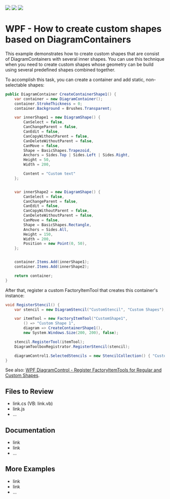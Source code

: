 <!-- default badges list -->
![](https://img.shields.io/endpoint?url=https://codecentral.devexpress.com/api/v1/VersionRange/659313972/17.1.3%2B)
[![](https://img.shields.io/badge/Open_in_DevExpress_Support_Center-FF7200?style=flat-square&logo=DevExpress&logoColor=white)](https://supportcenter.devexpress.com/ticket/details/T1174650)
[![](https://img.shields.io/badge/📖_How_to_use_DevExpress_Examples-e9f6fc?style=flat-square)](https://docs.devexpress.com/GeneralInformation/403183)
<!-- default badges end -->
# WPF - How to create custom shapes based on DiagramContainers

This example demonstrates how to create custom shapes that are consist of DiagramContainers with several inner shapes. You can use this technique when you need to create custom shapes whose geometry can be build using several predefined shapes combined together.

To accomplish this task, you can create a container and add static, non-selectable shapes:

```cs
public DiagramContainer CreateContainerShape1() {
    var container = new DiagramContainer();
    container.StrokeThickness = 0;
    container.Background = Brushes.Transparent;

    var innerShape1 = new DiagramShape() {
        CanSelect = false,
        CanChangeParent = false,
        CanEdit = false,
        CanCopyWithoutParent = false,
        CanDeleteWithoutParent = false,
        CanMove = false,
        Shape = BasicShapes.Trapezoid,
        Anchors = Sides.Top | Sides.Left | Sides.Right,
        Height = 50,
        Width = 200,

        Content = "Custom text"
    };


    var innerShape2 = new DiagramShape() {
        CanSelect = false,
        CanChangeParent = false,
        CanEdit = false,
        CanCopyWithoutParent = false,
        CanDeleteWithoutParent = false,
        CanMove = false,
        Shape = BasicShapes.Rectangle,
        Anchors = Sides.All,
        Height = 150,
        Width = 200,
        Position = new Point(0, 50),
    };


    container.Items.Add(innerShape1);
    container.Items.Add(innerShape2);

    return container;
}

```

After that, register a custom FactoryItemTool that creates this container's instance:

```cs
void RegisterStencil() {
    var stencil = new DiagramStencil("CustomStencil", "Custom Shapes");

    var itemTool = new FactoryItemTool("CustomShape1",
        () => "Custom Shape 1",
        diagram => CreateContainerShape1(),
        new System.Windows.Size(200, 200), false);

    stencil.RegisterTool(itemTool);
    DiagramToolboxRegistrator.RegisterStencil(stencil);

    diagramControl1.SelectedStencils = new StencilCollection() { "CustomStencil" };
}

```

See also: [WPF DiagramControl - Register FactoryItemTools for Regular and Custom Shapes](https://supportcenter.devexpress.com/internal/ticket/details/T1174035).

## Files to Review

- link.cs (VB: link.vb)
- link.js
- ...

## Documentation

- link
- link
- ...

## More Examples

- link
- link
- ...
